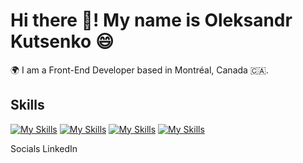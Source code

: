 # Hi there 👋! My name is Oleksandr Kutsenko 😄

🌍 I am a Front-End Developer based in Montréal, Canada 🇨🇦.

## Skills

[![My Skills](https://skillicons.dev/icons?i=html,css)](https://skillicons.dev) [![My Skills](https://skillicons.dev/icons?i=js,ts)](https://skillicons.dev) [![My Skills](https://skillicons.dev/icons?i=js,ts)](https://skillicons.dev) [![My Skills](https://skillicons.dev/icons?i=react,redux)](https://skillicons.dev) 

Socials LinkedIn
